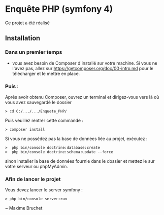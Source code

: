 # Enquête PHP (symfony 4)

Ce projet a été réalisé


## Installation

### Dans un premier temps 

- vous avez besoin de Composer d'installé sur votre machine. Si vous ne l'avez pas, 
allez sur https://getcomposer.org/doc/00-intro.md pour le télécharger et le mettre en place.

### Puis :

Après avoir obtenu Composer, ouvrez un terminal et dirigez-vous vers là où vous avez sauvegardé le dossier

````
> cd C:/.../.../Enquete_PHP/    
````

Puis veuillez rentrer cette commande : 

````
> composer install
````

Si vous ne possédez pas la base de données liée au projet, exécutez : 

````
>  php bin/console doctrine:database:create
>  php bin/console doctrine:schema:update --force
````

sinon installer la base de données fournie dans le dossier 
et mettez le sur votre serveur ou phpMyAdmin.

### Afin de lancer le projet 

Vous devez lancer le server symfony : 

````
> php bin/console server:run
````

~ Maxime Bruchet
